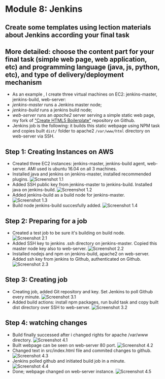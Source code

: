 # Module 8: Jenkins

## Create some templates using lection materials about Jenkins according your final task

## More detailed: choose the content part for your final task (simple web page, web application, etc) and programming language (java, js, python, etc), and type of delivery/deployment mechanism

* As an example , I create three virtual machines on EC2: jenkins-master, jenkins-build, web-server:
* _jenkins-master_ runs a Jenkins master node;
* _jenkins-build_ runs a jenkins build node;
* _web-server_ runs an _apache2_ server serving a simple static web page, my fork of ["Create HTML5 Boilerplate"](https://github.com/alex-kay/html5-boilerplate) repository on Github.
* Jenkins job is the following: it builds this static webpage using NPM task and copies built `dist/` folder to apache2 `/var/www/html` directory on web-server via SSH.

## Step 1: Creating Instances on AWS

* Created three EC2 instances: jenkins-master, jenkins-build agent, web-server. AMI used is ubuntu 16.04 on all 3 machines.
* Installed java and jenkins on jenkins-master, installed recommended plugins.
![Screenshot 1.1](https://github.com/alex-kay/DevOps_online_Kharkiv_2020Q42021Q1/blob/master/m8/task8.1/Screenshots/Screenshot%202021-02-25%20at%2000.08.33.jpg)
* Added SSH public key from jenkins-master to jenkins-build. Installed java on jenkins-build.
![Screenshot 1.2](https://github.com/alex-kay/DevOps_online_Kharkiv_2020Q42021Q1/blob/master/m8/task8.1/Screenshots/Screenshot%202021-02-25%20at%2000.13.01.jpg)
* Added jenkins-build as a build node for jenkins-master.
![Screenshot 1.3](https://github.com/alex-kay/DevOps_online_Kharkiv_2020Q42021Q1/blob/master/m8/task8.1/Screenshots/Screenshot%202021-02-25%20at%2000.17.12.jpg)
* Build node jenkins-build succesfully added.
![Screenshot 1.4](https://github.com/alex-kay/DevOps_online_Kharkiv_2020Q42021Q1/blob/master/m8/task8.1/Screenshots/Screenshot%202021-02-25%20at%2000.18.24.jpg)

## Step 2: Preparing for a job

* Created a test job to be sure it's building on build node.
![Screenshot 2.1](https://github.com/alex-kay/DevOps_online_Kharkiv_2020Q42021Q1/blob/master/m8/task8.1/Screenshots/Screenshot%202021-02-25%20at%2001.04.40.jpg)
* Added SSH key to jenkins .ssh directory on jenkins-master. Copied this master node key also to web-server.
![Screenshot 2.2](https://github.com/alex-kay/DevOps_online_Kharkiv_2020Q42021Q1/blob/master/m8/task8.1/Screenshots/Screenshot%202021-02-25%20at%2001.14.04.jpg)
* Installed nodejs and npm on jenkins-build, apache2 on web-server. Added ssh key from jenkins to Github, authenticated on Github.
![Screenshot 2.3](https://github.com/alex-kay/DevOps_online_Kharkiv_2020Q42021Q1/blob/master/m8/task8.1/Screenshots/Screenshot%202021-02-25%20at%2001.24.04.jpg)

## Step 3: Creating job

* Creating job, added Git repository and key. Set Jenkins to poll Github every minute.
![Screenshot 3.1](https://github.com/alex-kay/DevOps_online_Kharkiv_2020Q42021Q1/blob/master/m8/task8.1/Screenshots/Screenshot%202021-02-25%20at%2001.31.44.jpg)
* Added build actions: install npm packages, run build task and copy built dist directory over SSH to web-server.
![Screenshot 3.2](https://github.com/alex-kay/DevOps_online_Kharkiv_2020Q42021Q1/blob/master/m8/task8.1/Screenshots/Screenshot%202021-02-25%20at%2001.57.19.jpg)

## Step 4: watching changes

* Build finally successed after i changed rights for apache /var/www directory.
![Screenshot 4.1](https://github.com/alex-kay/DevOps_online_Kharkiv_2020Q42021Q1/blob/master/m8/task8.1/Screenshots/Screenshot%202021-02-25%20at%2002.06.10.jpg)
* Built webpage can be seen on web-server 80 port.
![Screenshot 4.2](https://github.com/alex-kay/DevOps_online_Kharkiv_2020Q42021Q1/blob/master/m8/task8.1/Screenshots/Screenshot%202021-02-25%20at%2002.10.29.jpg)
* Changed text in src/index.html file and commited changes to github.
![Screenshot 4.3](https://github.com/alex-kay/DevOps_online_Kharkiv_2020Q42021Q1/blob/master/m8/task8.1/Screenshots/Screenshot%202021-02-25%20at%2002.17.26.jpg)
* Jenkins polled github and initiated build job in a minute.
![Screenshot 4.4](https://github.com/alex-kay/DevOps_online_Kharkiv_2020Q42021Q1/blob/master/m8/task8.1/Screenshots/Screenshot%202021-02-25%20at%2002.18.35.jpg)
* Done; webpage changed on web-server instance.
![Screenshot 4.5](https://github.com/alex-kay/DevOps_online_Kharkiv_2020Q42021Q1/blob/master/m8/task8.1/Screenshots/Screenshot%202021-02-25%20at%2002.18.49.jpg)
